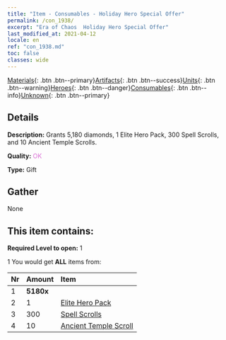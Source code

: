 ```yaml
---
title: "Item - Consumables - Holiday Hero Special Offer"
permalink: /con_1938/
excerpt: "Era of Chaos  Holiday Hero Special Offer"
last_modified_at: 2021-04-12
locale: en
ref: "con_1938.md"
toc: false
classes: wide
---
```

 [Materials](/Items/){: .btn .btn--primary}[Artifacts](/Items/Artifacts/){: .btn .btn--success}[Units](/Items/Units/){: .btn .btn--warning}[Heroes](/Items/Heroes/){: .btn .btn--danger}[Consumables](/Items/Consumables/){: .btn .btn--info}[Unknown](/Items/Unknown/){: .btn .btn--primary}

## Details
 **Description:** Grants 5,180 diamonds, 1 Elite Hero Pack, 300 Spell Scrolls, and 10 Ancient Temple Scrolls.

 **Quality:** <span style="color: #DA70D6">OK</span>

 **Type:** Gift

## Gather

  None

## This item contains:

 **Required Level to open:** 1

 1 You would get **ALL** items  from:

  | Nr | Amount |     Item    |
  |:---|:-------|:------------|
  | 1 |  **5180x** | <i class="fas fa-gem"/> |  | 
  | 2 | 1 | [Elite Hero Pack](/Items/con_1883/) | 
  | 3 | 300 | [Spell Scrolls](/Items/con_694/) | 
  | 4 | 10 | [Ancient Temple Scroll](/Items/con_697/) | 
